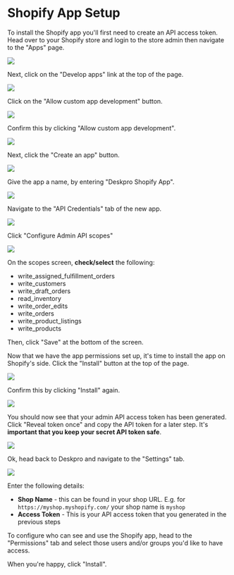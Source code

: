 Shopify App Setup
===

To install the Shopify app you'll first need to create an API access token. Head over to your Shopify store and login 
to the store admin then navigate to the "Apps" page.

[![](/docs/assets/setup/shopify-setup-01.png)](/docs/assets/setup/shopify-setup-01.png)

Next, click on the "Develop apps" link at the top of the page.

[![](/docs/assets/setup/shopify-setup-02.png)](/docs/assets/setup/shopify-setup-02.png)

Click on the "Allow custom app development" button.

[![](/docs/assets/setup/shopify-setup-03.png)](/docs/assets/setup/shopify-setup-03.png)

Confirm this by clicking "Allow custom app development".

[![](/docs/assets/setup/shopify-setup-04.png)](/docs/assets/setup/shopify-setup-04.png)

Next, click the "Create an app" button.

[![](/docs/assets/setup/shopify-setup-05.png)](/docs/assets/setup/shopify-setup-05.png)

Give the app a name, by entering "Deskpro Shopify App".

[![](/docs/assets/setup/shopify-setup-06.png)](/docs/assets/setup/shopify-setup-06.png)

Navigate to the "API Credentials" tab of the new app.

[![](/docs/assets/setup/shopify-setup-07.png)](/docs/assets/setup/shopify-setup-07.png)

Click "Configure Admin API scopes"

[![](/docs/assets/setup/shopify-setup-08.png)](/docs/assets/setup/shopify-setup-08.png)

On the scopes screen, **check/select** the following:

* write_assigned_fulfillment_orders
* write_customers
* write_draft_orders
* read_inventory
* write_order_edits
* write_orders
* write_product_listings
* write_products

Then, click "Save" at the bottom of the screen.

Now that we have the app permissions set up, it's time to install the app on Shopify's side. Click the "Install" 
button at the top of the page.

[![](/docs/assets/setup/shopify-setup-10.png)](/docs/assets/setup/shopify-setup-10.png)

Confirm this by clicking "Install" again.

[![](/docs/assets/setup/shopify-setup-11.png)](/docs/assets/setup/shopify-setup-11.png)

You should now see that your admin API access token has been generated. Click "Reveal token once" and copy the API token 
for a later step. It's **important that you keep your secret API token safe**.

[![](/docs/assets/setup/shopify-setup-12.png)](/docs/assets/setup/shopify-setup-12.png)

Ok, head back to Deskpro and navigate to the "Settings" tab.

[![](/docs/assets/setup/shopify-setup-09.png)](/docs/assets/setup/shopify-setup-09.png)

Enter the following details:

* **Shop Name** - this can be found in your shop URL. E.g. for `https://myshop.myshopify.com/` your shop name is `myshop`
* **Access Token** - This is your API access token that you generated in the previous steps

To configure who can see and use the Shopify app, head to the "Permissions" tab and select those users and/or groups 
you'd like to have access.

When you're happy, click "Install".
